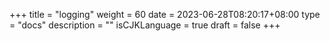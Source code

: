 +++
title = "logging"
weight = 60
date = 2023-06-28T08:20:17+08:00
type = "docs"
description = ""
isCJKLanguage = true
draft = false
+++
